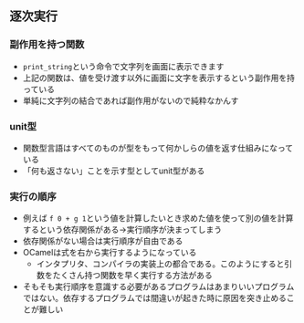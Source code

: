 ## 逐次実行

### 副作用を持つ関数
- `print_string`という命令で文字列を画面に表示できます
- 上記の関数は、値を受け渡す以外に画面に文字を表示するという副作用を持っている
- 単純に文字列の結合であれば副作用がないので純粋なかんす

### unit型
- 関数型言語はすべてのものが型をもって何かしらの値を返す仕組みになっている
- 「何も返さない」ことを示す型としてunit型がある

### 実行の順序

- 例えば `f 0 + g 1`という値を計算したいとき求めた値を使って別の値を計算するという依存関係がある→実行順序が決まってしまう
- 依存関係がない場合は実行順序が自由である
- OCamelは式を右から実行するようになっている
  - インタプリタ、コンパイラの実装上の都合である。このようにすると引数をたくさん持つ関数を早く実行する方法がある
- そもそも実行順序を意識する必要があるプログラムはあまりいいプログラムではない。依存するプログラムでは間違いが起きた時に原因を突き止めることが難しい

